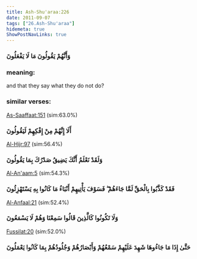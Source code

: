 ```yaml
---
title: Ash-Shu'araa:226
date: 2011-09-07
tags: ["26.Ash-Shu'araa"]
hidemeta: true 
ShowPostNavLinks: true 
---
```

### وَأَنَّهُمْ يَقُولُونَ مَا لَا يَفْعَلُونَ
### meaning: 
and that they say what they do not do?
### similar verses: 

[As-Saaffaat:151](/37/151) (sim:63.0%)

### أَلَا إِنَّهُمْ مِنْ إِفْكِهِمْ لَيَقُولُونَ

[Al-Hijr:97](/15/97) (sim:56.4%)

### وَلَقَدْ نَعْلَمُ أَنَّكَ يَضِيقُ صَدْرُكَ بِمَا يَقُولُونَ

[Al-An'aam:5](/6/5) (sim:54.3%)

### فَقَدْ كَذَّبُوا بِالْحَقِّ لَمَّا جَاءَهُمْ ۖ فَسَوْفَ يَأْتِيهِمْ أَنْبَاءُ مَا كَانُوا بِهِ يَسْتَهْزِئُونَ

[Al-Anfaal:21](/8/21) (sim:52.4%)

### وَلَا تَكُونُوا كَالَّذِينَ قَالُوا سَمِعْنَا وَهُمْ لَا يَسْمَعُونَ

[Fussilat:20](/41/20) (sim:52.0%)

### حَتَّىٰ إِذَا مَا جَاءُوهَا شَهِدَ عَلَيْهِمْ سَمْعُهُمْ وَأَبْصَارُهُمْ وَجُلُودُهُمْ بِمَا كَانُوا يَعْمَلُونَ
